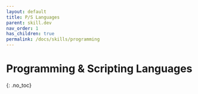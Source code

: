 ```yaml
---
layout: default
title: P/S Languages
parent: skill.dev
nav_order: 1
has_children: true
permalink: /docs/skills/programming
---
```


# Programming & Scripting Languages
{: .no_toc}
